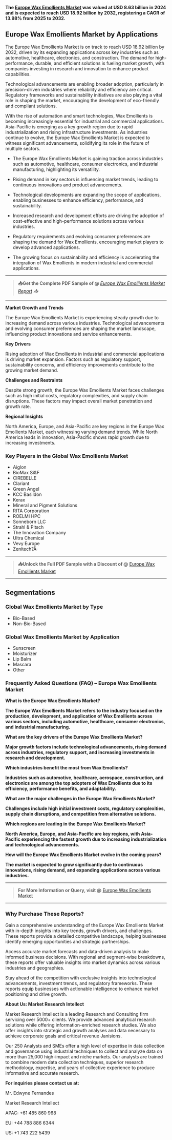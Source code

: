 <p><strong>The <a href="https://www.marketresearchintellect.com/download-sample/?rid=1084231&amp;utm_source=Pulse-April-Europe&amp;utm_medium=852">Europe Wax Emollients Market</a> was valued at USD 8.63 billion in 2024 and is expected to reach USD 18.92 billion by 2032, registering a CAGR of 13.98% from 2025 to 2032.</strong></p><h2>Europe Wax Emollients Market by Applications&nbsp;</h2><p><p>The Europe Wax Emollients Market is on track to reach USD 18.92 billion by 2032, driven by its expanding applications across key industries such as automotive, healthcare, electronics, and construction. The demand for high-performance, durable, and efficient solutions is fueling market growth, with companies investing in research and innovation to enhance product capabilities.</p><p>Technological advancements are enabling broader adoption, particularly in precision-driven industries where reliability and efficiency are critical. Regulatory frameworks and sustainability initiatives are also playing a vital role in shaping the market, encouraging the development of eco-friendly and compliant solutions.</p><p>With the rise of automation and smart technologies, Wax Emollients is becoming increasingly essential for industrial and commercial applications. Asia-Pacific is emerging as a key growth region due to rapid industrialization and rising infrastructure investments. As industries continue to evolve, the Europe Wax Emollients Market is expected to witness significant advancements, solidifying its role in the future of multiple sectors.</p></p><ul><li><p>The Europe Wax Emollients Market is gaining traction across industries such as automotive, healthcare, consumer electronics, and industrial manufacturing, highlighting its versatility.</p></li><li><p>Rising demand in key sectors is influencing market trends, leading to continuous innovations and product advancements.</p></li><li><p>Technological developments are expanding the scope of applications, enabling businesses to enhance efficiency, performance, and sustainability.</p></li><li><p>Increased research and development efforts are driving the adoption of cost-effective and high-performance solutions across various industries.</p></li><li><p>Regulatory requirements and evolving consumer preferences are shaping the demand for Wax Emollients, encouraging market players to develop advanced applications.</p></li><li><p>The growing focus on sustainability and efficiency is accelerating the integration of Wax Emollients in modern industrial and commercial applications.</p></li></ul><hr /><blockquote><p><strong><span class="font-[700]">📥Get the Complete PDF Sample of @ </span></strong><em><span class="font-[700]"><a href="https://www.marketresearchintellect.com/download-sample/?rid=1084231&amp;utm_source=Pulse-April-Europe&amp;utm_medium=852" target="_blank" data-tracking-control-name="article-ssr-frontend-pulse_little-text-block" data-tracking-will-navigate="" data-test-link="">Europe Wax Emollients Market Report</a>&nbsp;📥</span></em></p></blockquote><hr /><p class="" data-start="77" data-end="360"><strong data-start="77" data-end="105">Market Growth and Trends</strong></p><p class="" data-start="77" data-end="360">The Europe Wax Emollients Market is experiencing steady growth due to increasing demand across various industries. Technological advancements and evolving consumer preferences are shaping the market landscape, influencing product innovations and service enhancements.</p><p class="" data-start="362" data-end="606"><strong data-start="362" data-end="377">Key Drivers</strong></p><p class="" data-start="362" data-end="606">Rising adoption of Wax Emollients in industrial and commercial applications is driving market expansion. Factors such as regulatory support, sustainability concerns, and efficiency improvements contribute to the growing market demand.</p><p class="" data-start="608" data-end="849"><strong data-start="608" data-end="637">Challenges and Restraints</strong></p><p class="" data-start="608" data-end="849">Despite strong growth, the Europe Wax Emollients Market faces challenges such as high initial costs, regulatory complexities, and supply chain disruptions. These factors may impact overall market penetration and growth rate.</p><p class="" data-start="851" data-end="1095"><strong data-start="851" data-end="872">Regional Insights</strong></p><p class="" data-start="851" data-end="1095">North America, Europe, and Asia-Pacific are key regions in the Europe Wax Emollients Market, each witnessing varying demand trends. While North America leads in innovation, Asia-Pacific shows rapid growth due to increasing investments.</p><p><h3>Key Players in the Global Wax Emollients Market </h3><ul><li>Aiglon</li><li> BioMax Si&F</li><li> CIREBELLE</li><li> Clariant</li><li> Green Angel</li><li> KCC Basildon</li><li> Kerax</li><li> Mineral and Pigment Solutions</li><li> RITA Corporation</li><li> ROELMI HPC</li><li> Sonneborn LLC</li><li> Strahl & Pitsch</li><li> The Innovation Company</li><li> Ultra Chemical</li><li> Vevy Europe</li><li> Zenitech?Â·</li></ul></p><hr /><blockquote><p><strong>📥Unlock the Full PDF Sample with a Discount of @</strong> <a href="https://www.marketresearchintellect.com/ask-for-discount/?rid=1084231&amp;utm_source=Pulse-April-Europe&amp;utm_medium=852">Europe Wax Emollients Market</a></p></blockquote><hr /><p><h2>Segmentations</h2><h3>Global Wax Emollients Market by Type</h3><ul><li>Bio-Based</li><li>Non-Bio-Based</li></ul><h3>Global Wax Emollients Market by Application</h3><ul><li>Sunscreen</li><li>Moisturizer</li><li>Lip Balm</li><li>Mascara</li><li>Other</li></ul></p><h3><strong>Frequently Asked Questions (FAQ) &ndash; Europe Wax Emollients Market</strong></h3><p><strong>What is the Europe Wax Emollients Market?</strong></p><p><strong>The Europe Wax Emollients Market refers to the industry focused on the production, development, and application of Wax Emollients across various sectors, including automotive, healthcare, consumer electronics, and industrial manufacturing.</strong></p><p><strong>What are the key drivers of the Europe Wax Emollients Market?</strong></p><p><strong>Major growth factors include technological advancements, rising demand across industries, regulatory support, and increasing investments in research and development.</strong></p><p><strong>Which industries benefit the most from Wax Emollients?</strong></p><p><strong>Industries such as automotive, healthcare, aerospace, construction, and electronics are among the top adopters of Wax Emollients due to its efficiency, performance benefits, and adaptability.</strong></p><p><strong>What are the major challenges in the Europe Wax Emollients Market?</strong></p><p><strong>Challenges include high initial investment costs, regulatory complexities, supply chain disruptions, and competition from alternative solutions.</strong></p><p><strong>Which regions are leading in the Europe Wax Emollients Market?</strong></p><p><strong>North America, Europe, and Asia-Pacific are key regions, with Asia-Pacific experiencing the fastest growth due to increasing industrialization and technological advancements.</strong></p><p><strong>How will the Europe Wax Emollients Market evolve in the coming years?</strong></p><p><strong>The market is expected to grow significantly due to continuous innovations, rising demand, and expanding applications across various industries.</strong></p><hr /><blockquote><p><span class="font-[700]"><strong>For More Information or Query, visit&nbsp;@</strong>&nbsp;</span><span class="font-[700]"><a href="https://www.marketresearchintellect.com/product/wax-emollients-market/?utm_source=Linkedin&utm_medium=852" target="_blank" data-tracking-control-name="article-ssr-frontend-pulse_little-text-block" data-tracking-will-navigate="" data-test-link="">Europe Wax Emollients Market</a></span></p></blockquote><hr /><h3><strong data-start="0" data-end="31">Why Purchase These Reports?</strong></h3><p class="" data-start="35" data-end="297">Gain a comprehensive understanding of the Europe Wax Emollients Market with in-depth insights into key trends, growth drivers, and challenges. These reports provide a detailed competitive landscape, helping businesses identify emerging opportunities and strategic partnerships.</p><p class="" data-start="299" data-end="540">Access accurate market forecasts and data-driven analysis to make informed business decisions. With regional and segment-wise breakdowns, these reports offer valuable insights into market dynamics across various industries and geographies.</p><p class="" data-start="542" data-end="784">Stay ahead of the competition with exclusive insights into technological advancements, investment trends, and regulatory frameworks. These reports equip businesses with actionable intelligence to enhance market positioning and drive growth.</p><p><strong><span class="font-[700]">About Us: Market Research Intellect</span></strong></p><p><span class="">Market Research Intellect is a leading Research and Consulting firm servicing over 5000+ clients. We provide advanced analytical research solutions while offering information-enriched research studies.&nbsp;</span>We also offer insights into strategic and growth analyses and data necessary to achieve corporate goals and critical revenue Janisions.</p><p><span class="">Our 250 Analysts and SMEs offer a high level of expertise in data collection and governance using industrial techniques to collect and analyze data on more than 25,000 high-impact and niche markets. Our analysts are trained to combine modern data collection techniques, superior research methodology, expertise, and years of collective experience to produce informative and accurate research.</span></p><p><strong>For inquiries please contact us at:</strong></p><p>Mr. Edwyne Fernandes</p><p>Market Research Intellect</p><p>APAC: +61 485 860 968</p><p>EU: +44 788 886 6344</p><p>US: +1 743 222 5439</p>